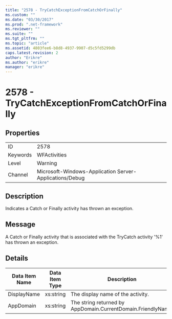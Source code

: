 ```yaml
---
title: "2578 - TryCatchExceptionFromCatchOrFinally"
ms.custom: ""
ms.date: "03/30/2017"
ms.prod: ".net-framework"
ms.reviewer: ""
ms.suite: ""
ms.tgt_pltfrm: ""
ms.topic: "article"
ms.assetid: 4803fee6-b8d8-4937-9907-d5c5fd5299db
caps.latest.revision: 2
author: "Erikre"
ms.author: "erikre"
manager: "erikre"
---
```

# 2578 - TryCatchExceptionFromCatchOrFinally
## Properties  
  
|||  
|-|-|  
|ID|2578|  
|Keywords|WFActivities|  
|Level|Warning|  
|Channel|Microsoft-Windows-Application Server-Applications/Debug|  
  
## Description  
 Indicates a Catch or Finally activity has thrown an exception.  
  
## Message  
 A Catch or Finally activity that is associated with the TryCatch activity '%1' has thrown an exception.  
  
## Details  
  
|Data Item Name|Data Item Type|Description|  
|--------------------|--------------------|-----------------|  
|DisplayName|xs:string|The display name of the activity.|  
|AppDomain|xs:string|The string returned by AppDomain.CurrentDomain.FriendlyName.|
